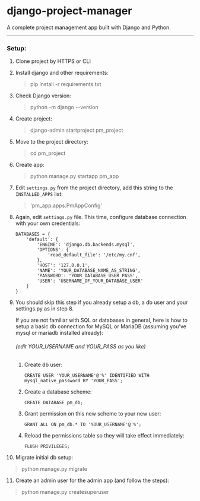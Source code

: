 # django-project-manager

A complete project management app built with Django and Python.

---
### Setup:
1. Clone project by HTTPS or CLI


2. Install django and other requirements:
    >pip install -r requirements.txt
   

3. Check Django version:
   > python -m django --version

   
4. Create project:
   > django-admin startproject pm_project

5. Move to the project directory:
   > cd pm_project

6. Create app:
   > python manage.py startapp pm_app

7. Edit `settings.py` from the project directory, add this string to
   the `INSTALLED_APPS` list:
   > 'pm_app.apps.PmAppConfig'
   > 
8. Again, edit `settings.py` file. This time, configure database connection
   with your own credentials:
   ```
   DATABASES = {
       'default': {
           'ENGINE': 'django.db.backends.mysql',
           'OPTIONS': {
               'read_default_file': '/etc/my.cnf',
           },
           'HOST': '127.0.0.1',
           'NAME': 'YOUR_DATABASE_NAME_AS_STRING',
           'PASSWORD': 'YOUR_DATABASE_USER_PASS',
           'USER': 'USERNAME_OF_YOUR_DATABASE_USER'
       }
   }
   ```
9. You should skip this step if you already setup a db, a db user and your
   settings.py as in step 8.
   
   If you are not familiar with SQL or databases in general, here is
   how to setup a basic db connection for MySQL or MariaDB (assuming
   you've mysql or mariadb installed already):

   ###### (edit YOUR_USERNAME and YOUR_PASS as you like)
   
   1. Create db user:
      
      `CREATE USER 'YOUR_USERNAME'@'%' IDENTIFIED WITH mysql_native_password BY 'YOUR_PASS';`
   
   2. Create a database scheme:
      
      `CREATE DATABASE pm_db;`
      
   3. Grant permission on this new scheme to your new user:
      
      `GRANT ALL ON pm_db.* TO 'YOUR_USERNAME'@'%';`
      
   4. Reload the permissions table so they will take effect immediately:
      
      `FLUSH PRIVILEGES;`
   

10. Migrate initial db setup:
   > python manage.py migrate

11. Create an admin user for the admin app (and follow the steps):
   > python manage.py createsuperuser